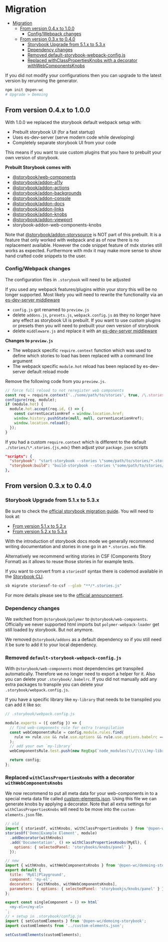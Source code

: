 # Migration

- [Migration](#migration)
  - [From version 0.4.x to 1.0.0](#from-version-04x-to-100)
    - [Config/Webpack changes](#configwebpack-changes)
  - [From version 0.3.x to 0.4.0](#from-version-03x-to-040)
    - [Storybook Upgrade from 5.1.x to 5.3.x](#storybook-upgrade-from-51x-to-53x)
    - [Dependency changes](#dependency-changes)
    - [Removed default-storybook-webpack-config.js](#removed-default-storybook-webpack-configjs)
    - [Replaced withClassPropertiesKnobs with a decorator withWebComponentsKnobs](#replaced-withclasspropertiesknobs-with-a-decorator-withwebcomponentsknobs)

If you did not modify your configurations then you can upgrade to the latest version by rerunning the generator.

```bash
npm init @open-wc
# Upgrade > Demoing
```

## From version 0.4.x to 1.0.0

With 1.0.0 we replaced the storybook default webpack setup with:

- Prebuilt storybook UI (for a fast startup)
- Uses es-dev-server (serve modern code while developing)
- Completely separate storybook UI from your code

This means if you want to use custom plugins that you have to prebuilt your own version of storybook.

**Prebuilt Storybook comes with**

- [@storybook/web-components](https://github.com/storybookjs/storybook/tree/next/app/web-components)
- [@storybook/addon-a11y](https://github.com/storybookjs/storybook/tree/next/addons/a11y)
- [@storybook/addon-actions](https://github.com/storybookjs/storybook/tree/next/addons/actions)
- [@storybook/addon-backgrounds](https://github.com/storybookjs/storybook/tree/next/addons/backgrounds)
- [@storybook/addon-console](https://github.com/storybookjs/storybook-addon-console)
- [@storybook/addon-docs](https://github.com/storybookjs/storybook/tree/next/addons/docs)
- [@storybook/addon-links](https://github.com/storybookjs/storybook/tree/next/addons/links)
- [@storybook/addon-knobs](https://github.com/storybookjs/storybook/tree/next/addons/knobs)
- [@storybook/addon-viewport](https://github.com/storybookjs/storybook/tree/next/addons/viewport)
- storybook-addon-web-components-knobs

Note that [@storybook/addon-storysource](https://github.com/storybookjs/storybook/tree/next/addons/storysource) is NOT part of this prebuilt.
It is a feature that only worked with webpack and as of now there is no replacement available.
However the code snippet feature of mdx stories still works as expected.
Furthermore with mdx it may make more sense to show hand crafted code snippets to the user.

### Config/Webpack changes

The configuration files in `.storybook` will need to be adjusted

If you used any webpack features/plugins within your story this will be no longer supported.
Most likely you will need to rewrite the functionality via an [es-dev-server middleware](https://open-wc.org/developing/es-dev-server.html#custom-middlewares-proxy)

- `config.js` got renamed to `preview.js`
- delete `addons.js`, `presets.js`, `webpack.config.js` as they no longer have any effect as storybook UI is prebuilt. If you want to use custom plugins or presets then you will need to prebuilt your own version of storybook
- delete `middleware.js` and replace it with an [es-dev-server middleware](https://open-wc.org/developing/es-dev-server.html#custom-middlewares-proxy)

**Changes to `preview.js`**

- The webpack specific `require.context` function which was used to define which stories to load has been replaced with a command line argument
- The webpack specific `module.hot` reload has been replaced by es-dev-server default reload mode

Remove the following code from you `preview.js`.

```js
// force full reload to not reregister web components
const req = require.context('../some/path/to/stories', true, /\.stories\.(js|mdx)$/);
configure(req, module);
if (module.hot) {
  module.hot.accept(req.id, () => {
    const currentLocationHref = window.location.href;
    window.history.pushState(null, null, currentLocationHref);
    window.location.reload();
  });
}
```

If you had a custom `require.context` which is different to the default `./stories/\*.stories.{js,mdx}` then adjust your `package.json` scripts

```json
"scripts": {
  "storybook": "start-storybook --stories \"some/path/to/stories/*.stories.{js,mdx}\" --node-resolve --watch --open",
  "storybook:build": "build-storybook --stories \"some/path/to/stories/*.stories.{js,mdx}\""
},
```

## From version 0.3.x to 0.4.0

### Storybook Upgrade from 5.1.x to 5.3.x

Be sure to check the [official storybook migration guide](https://github.com/storybookjs/storybook/blob/next/MIGRATION.md).
You will need to look at:

- [From version 5.1.x to 5.2.x](https://github.com/storybookjs/storybook/blob/next/MIGRATION.md#from-version-51x-to-52x)
- [From version 5.2.x to 5.3.x](https://github.com/storybookjs/storybook/blob/next/MIGRATION.md#from-version-52x-to-53x)

With the introduction of storybook docs mode we generally recommend writing documentation and stories in one go in an `*.stories.mdx` file.

Alternatively we recommend writing stories in CSF (Components Story Format) as it allows to reuse those stories in for example tests.

If you want to convert from a `storiesOf` syntax there is codemod available in the [Storybook CLI](https://github.com/storybookjs/storybook/tree/next/lib/cli).

```bash
sb migrate storiesof-to-csf --glob "**/*.stories.js"
```

For more details please see to the [official announcement](https://medium.com/storybookjs/component-story-format-66f4c32366df).

### Dependency changes

We switched from `@storybook/polymer` to `@storybook/web-components`.
Officially we never supported html imports but `polymer-webpack-loader` get still loaded by storybook.
But not anymore.

We removed `@storybook/addons` as a default dependency so if you still need it be sure to add it to your local dependency.

### Removed `default-storybook-webpack-config.js`

With `@storybook/web-components` most dependencies get transpiled automatically.
Therefore we no longer need to export a helper for it.
Also you can delete your `.storybook/.babelrc`.
If you did not manually add any extra packages to transpile you can delete your `.storybook/webpack.config.js`.

If you have a specific library like `my-library` that needs to be transpiled you can add it like so:

```js
// .storybook/webpack.config.js

module.exports = ({ config }) => {
  // find web-components rule for extra transpilation
  const webComponentsRule = config.module.rules.find(
    rule => rule.use && rule.use.options && rule.use.options.babelrc === false,
  );
  // add your own `my-library`
  webComponentsRule.test.push(new RegExp(`node_modules(\\/|\\\\)my-library(.*)\\.js$`));

  return config;
};
```

### Replaced `withClassPropertiesKnobs` with a decorator `withWebComponentsKnobs`

We now recommend to put all meta data for your web-components in to a special meta data file called [custom-elements.json](https://github.com/webcomponents/custom-elements-json).
Using this file we can generate knobs by applying a decorator.
Note that all extra settings for `withClassPropertiesKnobs` will need to be move into the `custom-elements.json` file.

```js
// old
import { storiesOf, withKnobs, withClassPropertiesKnobs } from '@open-wc/demoing-storybook';
storiesOf('Demo|Example Element', module)
  .addDecorator(withKnobs)
  .add('Documentation', () => withClassPropertiesKnobs(MyEl), {
    options: { selectedPanel: 'storybooks/knobs/panel' },
  });

// new
import { withKnobs, withWebComponentsKnobs } from '@open-wc/demoing-storybook';
export default {
  title: 'MyEl|Playground',
  component: 'my-el',
  decorators: [withKnobs, withWebComponentsKnobs],
  parameters: { options: { selectedPanel: 'storybookjs/knobs/panel' } },
};

export const singleComponent = () => html`
  <my-el></my-el>
`;
// + setup in .storybook/config.js
import { setCustomElements } from '@open-wc/demoing-storybook';
import customElements from '../custom-elements.json';

setCustomElements(customElements);
```
